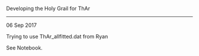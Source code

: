 Developing the Holy Grail for ThAr

---

06 Sep 2017

Trying to use ThAr_allfitted.dat from Ryan

See Notebook.